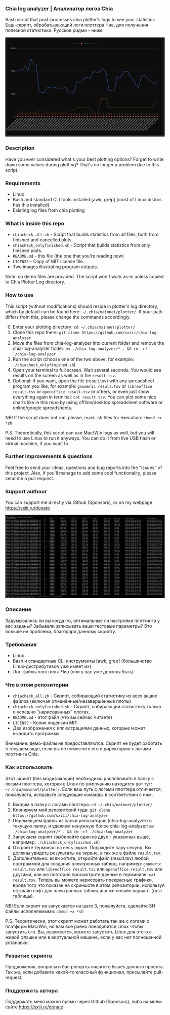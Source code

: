 ### Chia log analyzer | Анализатор логов Chia
Bash script that post-processes chia plotter's logs to see your statistics <BR>
Баш-скрипт, обрабатывающий логи плоттера Чиа, для получения полезной статистики. Русское ридми - ниже

![ChiaTimeDiagram](ChiaTimeDiagram.png?raw=true "Chia Time Diagram")

### Description
Have you ever considered what's your best plotting options? Forget to write down some values during plotting? That's no longer a problem due to this script.

### Requirements
* Linux
* Bash and standard CLI tools installed [awk, grep] (most of Linux distros has this installed)
* Existing log files from chia plotting

### What is inside this repo
* `chiacheck_all.sh` - Script that builds statistics from all files, both from finished and cancelled plots.
* `chiacheck_onlyfinished.sh` - Script that builds statistics from only finished plots.
* `README.md` - this file (the one that you're reading now)
* `LICENSE` - Copy of MIT license file.
* Two images illustrating program outputs.

Note: no demo files are provided. The script won't work as-is unless copied to Chia Plotter Log directory.

### How to use
This script (without modifications) should reside in plotter's log directory, which by default can be found here: `~/.chia/mainnet/plotter/`.
If your path differs from this, please change the commands accordingly.

0. Enter your plotting directory: `cd ~/.chia/mainnet/plotter/`
1. Clone this repo there: `git clone https://github.com/sxiii/chia-log-analyzer`
2. Move the files from chia-log-analyzer into current folder and remove the chia-log-analyzer folder: `mv ./chia-log-analyzer/* . && rm -rf ./chia-log-analyzer`
3. Run the script (choose one of the two above, for example: `./chiacheck_onlyfinished.sh`)
4. Open your terminal to full screen. Wait several seconds. You would see results on the screen as well as in file `result.tsv`.
5. Optional: if you want, open the file (result.tsv) with any spreadsheet program you like, for example: `gnumeric result.tsv` or `libreoffice result.tsv` or `openoffice result.tsv` or others, or even just show everything again in terminal: `cat result.tsv`. You can plot some nice charts like in this repo by using offline/desktop spreadsheet software or online/google spreadsheets.

NB! If the script does not run, please, mark .sh files for execution: `chmod +x *sh`

P.S. Theoretically, this script can use Mac/Win logs as well, but you will need to use Linux to run it anyways. You can do it from live USB flash or virtual machine, if you want to.

### Further improvements & questions
Feel free to send your ideas, questions and bug reports into the "issues" of this project. Also, if you'll manage to add some cool functionality, please send me a pull request.

### Support authour
You can support me directly via Github (Sponsors), or on my webpage https://sxiii.ru/donate

![ChiaCLI](ChiaCLI.png?raw=true "Chia CLI Results")

### Описание
Задумывались ли вы когда-то, оптимальные ли настройки плоттинга у вас заданы? Забывали записывать ваши тестовые параметры? Это больше не проблема, благодаря данному скрипту.

### Требования
* Linux
* Bash и стандартные CLI инструменты [awk, grep] (большинство Linux-дистрибутивов уже имеет их)
* Лог-файлы плоттинга Чиа (они у вас уже должны быть)

### Что в этом репозитории
* `chiacheck_all.sh` - Скрипт, собирающий статистику из всех ваших файлов (включая отменённые/незавершённые плоты)
* `chiacheck_onlyfinished.sh` - Скрипт, собирающий статистику только о успешно "нарисованных" плотах.
* `README.md` - этот файл (что вы сейчас читаете)
* `LICENSE` - Копия лицензии MIT.
* Два изображения с иллюстрациями данных, которые может выводить программа.

Внимание: демо-файлы не предоставляются. Скрипт не будет работать в текущем виде, если вы не поместите его в директорию с логами плоттинга Chia.

### Как использовать
Этот скрипт (без модификаций) необходимо расположить в папку с логами плоттера, которая в Linux по умолчанию находится вот тут: `~/.chia/mainnet/plotter/`.
Если ваш путь с логами плоттера отличается, пожалуйста, исправьте следующие команды в соответствии с ним.

0. Входим в папку с логами плоттера: `cd ~/.chia/mainnet/plotter/`
1. Клонируем мой репозиторий туда: `git clone https://github.com/sxiii/chia-log-analyzer`
2. Перемещаем файлы из папки репозитория (chia-log-analyzer) в текущую папку, и удаляем ненужную более chia-log-analyzer: `mv ./chia-log-analyzer/* . && rm -rf ./chia-log-analyzer`
3. Запускаем скрипт (выбирайте один из двух - указанных выше, например: `./chiacheck_onlyfinished.sh`)
4. Откройте терминал на весь экран. Подождите пару секунд. Вы должны увидеть результаты на экране, а так же в файле `result.tsv`.
5. Дополнительно: если хотите, откройте файл (result.tsv) любой программой для создания электронных таблиц, например: `gnumeric result.tsv` или `libreoffice result.tsv` или `openoffice result.tsv` или другими, или же повторно просмотрите данные в терминале: `cat result.tsv`. Теперь вы можете нарисовать прекрасные графики, вроде того что показан на скриншоте в этом репозитории, используя оффлайн софт для электронных таблиц или же онлайн вариант (гугл таблицы).

NB! Если скрипт не запускается на шаге 3, пожалуйста, сделайте SH файлы исполняемыми: `chmod +x *sh`

P.S. Теоритически, этот скрипт может работать так же с логами с платформ Mac/Win, но вам всё равно понадобится Linux чтобы запустить его. Вы, разумеется, можете запустить Linux для этого с живой флэшки или в виртуальной машине, если у вас нет полноценной установки.

### Развитие скрипта
Предложения, вопросы и баг-репорты пишите в Issues данного проекта. Так же, если добавите какой-то классный функционал, присылайте pull-request.

### Поддержать автора
Поддержать меня можно прямо через Github (Sponsors), либо на моём сайте https://sxiii.ru/donate
